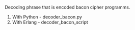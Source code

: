Decoding phrase that is encoded  bacon cipher programms.
1. With Python - decoder_bacon.py
2. With Erlang - decoder_bacon_script

